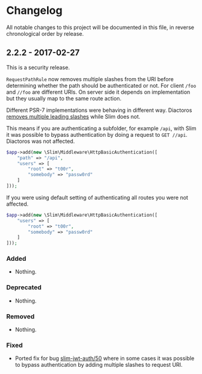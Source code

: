 # Changelog

All notable changes to this project will be documented in this file, in reverse chronological order by release.

## 2.2.2 - 2017-02-27

This is a security release.

`RequestPathRule` now removes multiple slashes from the URI before determining whether the path should be authenticated or not. For client `/foo` and `//foo` are different URIs. On server side it depends on implementation but they usually map to the same route action.

Different PSR-7 implementations were behaving in different way. Diactoros [removes multiple leading slashes](https://github.com/zendframework/zend-diactoros/blob/master/CHANGELOG.md#104---2015-06-23) while Slim does not.

This means if you are authenticating a subfolder, for example `/api`, with Slim it was possible to bypass authentication by doing a request to `GET //api`. Diactoros was not affected.

```php
$app->add(new \Slim\Middleware\HttpBasicAuthentication([
    "path" => "/api",
    "users" => [
        "root" => "t00r",
        "somebody" => "passw0rd"
    ]
]));
```

If you were using default setting of authenticating all routes you were not affected.

```php
$app->add(new \Slim\Middleware\HttpBasicAuthentication([
    "users" => [
        "root" => "t00r",
        "somebody" => "passw0rd"
    ]
]));
```

### Added

- Nothing.

### Deprecated

- Nothing.

### Removed

- Nothing.

### Fixed

- Ported fix for bug [slim-jwt-auth/50](https://github.com/tuupola/slim-jwt-auth/issues/50) where in some cases it was possible to bypass authentication by adding multiple slashes to request URI.

